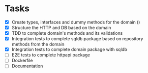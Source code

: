 # Tasks

- [x] Create types, interfaces and dummy methods for the domain ()
- [x] Structure the HTTP and DB based on the domain
- [x] TDD to complete domain's methods and its validations
- [x] Integration tests to complete sqldb package based on repository methods from the domain
- [x] Integration tests to complete domain package with sqldb
- [ ] E2E tests to complete httpapi package
- [ ] Dockerfile
- [ ] Documentation
